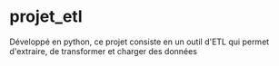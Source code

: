 # projet_etl
Développé en python, ce projet consiste en un outil d'ETL qui permet d'extraire, de transformer et charger des données
